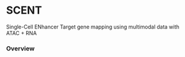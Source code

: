 # SCENT
Single-Cell ENhancer Target gene mapping using multimodal data with ATAC + RNA



### Overview

